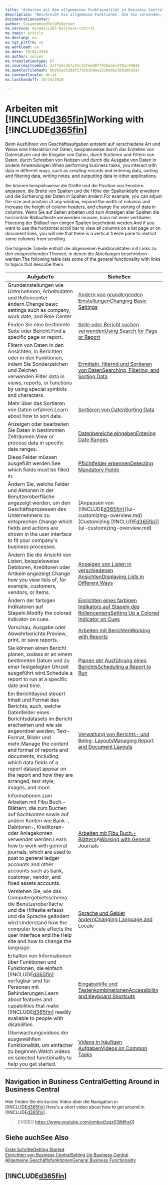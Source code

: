 ```yaml
---
title: "Arbeiten mit dem allgemeinen Funktionalität in Business Central | Microsoft Docs"
description: "Beschreibt die allgemeine Funktionen, die Sie verwenden, um die Daten in Business Central für Aktivitäten, wie Eingabe von Werten, Sortieren von Daten und Ändern von Ansichten auszuführen."
documentationcenter: 
author: SusanneWindfeldPedersen
ms.service: dynamics365-business-central
ms.topic: article
ms.devlang: na
ms.tgt_pltfrm: na
ms.workload: na
ms.date: 10/01/2018
ms.author: solsen
ms.translationtype: HT
ms.sourcegitcommit: 2af7adc4bfa71c12fedd87f02bdabcd78ac49844
ms.openlocfilehash: bb055a2520af17d5b1b9aa2239ade210016bd2ac
ms.contentlocale: de-at
ms.lasthandoff: 10/15/2018

---
```

# <a name="working-with-included365finincludesd365finmdmd"></a><span data-ttu-id="767c5-103">Arbeiten mit [!INCLUDE[d365fin](includes/d365fin_md.md)]</span><span class="sxs-lookup"><span data-stu-id="767c5-103">Working with [!INCLUDE[d365fin](includes/d365fin_md.md)]</span></span>
<span data-ttu-id="767c5-104">Beim Ausführen von Geschäftsaufgaben entsteht auf verschiedene Art und Weise eine Interaktion mit Daten, beispielsweise durch das Erstellen von Datensätzen und die Eingabe von Daten, durch Sortieren und Filtern von Daten, durch Schreiben von Notizen und durch die Ausgabe von Daten in andere Anwendungen.</span><span class="sxs-lookup"><span data-stu-id="767c5-104">When performing business tasks, you interact with data in different ways, such as creating records and entering data, sorting and filtering data, writing notes, and outputting data to other applications.</span></span>

<span data-ttu-id="767c5-105">Sie können beispielsweise die Größe und die Position von Fenstern anpassen, die Breite von Spalten und die Höhe der Spaltenköpfe erweitern und die Sortierung der Daten in Spalten ändern.</span><span class="sxs-lookup"><span data-stu-id="767c5-105">For example, you can adjust the size and position of any window, expand the width of columns and increase the height of column headers, and change the sorting of data in columns.</span></span> <span data-ttu-id="767c5-106">Wenn Sie auf Seiten arbeiten und zum Anzeigen aller Spalten die horizontale Bildlaufleiste verwenden müssen, kann mit einer vertikalen Fixierung der Bildlauf von einigen Spalten beschränkt werden.</span><span class="sxs-lookup"><span data-stu-id="767c5-106">And if you want to use the horizontal scroll bar to view all columns on a list page or on document lines, you will see that there is a vertical freeze pane to restrict some columns from scrolling.</span></span>

<span data-ttu-id="767c5-107">Die folgende Tabelle enthält die allgemeinen Funktionalitäten mit Links zu den entsprechenden Themen, in denen die Abteilungen beschrieben werden.</span><span class="sxs-lookup"><span data-stu-id="767c5-107">The following table lists some of the general functionality with links to topics that describe them.</span></span>

| <span data-ttu-id="767c5-108">Aufgabe</span><span class="sxs-lookup"><span data-stu-id="767c5-108">To</span></span> | <span data-ttu-id="767c5-109">Siehe</span><span class="sxs-lookup"><span data-stu-id="767c5-109">See</span></span> |
| --- | --- |
| <span data-ttu-id="767c5-110">Grundeinstellungen wie Unternehmen, Arbeitsdaten und Rollencenter ändern.</span><span class="sxs-lookup"><span data-stu-id="767c5-110">Change basic settings such as company, work date, and Role Center.</span></span> |[<span data-ttu-id="767c5-111">Ändern von grundlegenden Einstellungen</span><span class="sxs-lookup"><span data-stu-id="767c5-111">Changing Basic Settings</span></span>](ui-change-basic-settings.md) |
| <span data-ttu-id="767c5-112">Finden Sie eine bestimmte Seite oder Bericht.</span><span class="sxs-lookup"><span data-stu-id="767c5-112">Find a specific page or report.</span></span> |[<span data-ttu-id="767c5-113">Seite oder Bericht suchen verwenden</span><span class="sxs-lookup"><span data-stu-id="767c5-113">Using Search for Page or Report</span></span>](ui-search.md) |
| <span data-ttu-id="767c5-114">Filtern von Daten in den Ansichten, in Berichten oder in den Funktionen, indem Sie Sonderzeichen und Zeichen verwenden.</span><span class="sxs-lookup"><span data-stu-id="767c5-114">Filter data in views, reports, or functions by using special symbols and characters.</span></span> |[<span data-ttu-id="767c5-115">Ermitteln, filternd und Sortieren von Daten</span><span class="sxs-lookup"><span data-stu-id="767c5-115">Searching, Filtering, and Sorting Data</span></span>](ui-enter-criteria-filters.md) |
| <span data-ttu-id="767c5-116">Mehr über das Sortieren von Daten erfahren.</span><span class="sxs-lookup"><span data-stu-id="767c5-116">Learn about how to sort data.</span></span> |[<span data-ttu-id="767c5-117">Sortieren von Daten</span><span class="sxs-lookup"><span data-stu-id="767c5-117">Sorting Data</span></span>](ui-sorting.md) |
| <span data-ttu-id="767c5-118">Anzeigen oder bearbeiten Sie Daten in bestimmten Zeiträumen.</span><span class="sxs-lookup"><span data-stu-id="767c5-118">View or process data in specific date ranges.</span></span> |[<span data-ttu-id="767c5-119">Datenbereiche eingeben</span><span class="sxs-lookup"><span data-stu-id="767c5-119">Entering Date Ranges</span></span>](ui-enter-date-ranges.md) |
| <span data-ttu-id="767c5-120">Diese Felder müssen ausgefüllt werden.</span><span class="sxs-lookup"><span data-stu-id="767c5-120">See which fields must be filled in.</span></span> |[<span data-ttu-id="767c5-121">Pflichtfelder erkennen</span><span class="sxs-lookup"><span data-stu-id="767c5-121">Detecting Mandatory Fields</span></span>](ui-mandatory-fields.md) |
| <span data-ttu-id="767c5-122">Ändern Sie, welche Felder und Aktionen in der Benutzeroberfläche angezeigt werden, um den Geschäftsprozessen des Unternehmens zu entsprechen.</span><span class="sxs-lookup"><span data-stu-id="767c5-122">Change which fields and actions are shown in the user interface to fit your company's business processes.</span></span> |<span data-ttu-id="767c5-123">[Anpassen von [!INCLUDE[d365fin](includes/d365fin_md.md)]](ui-customizing-overview.md)</span><span class="sxs-lookup"><span data-stu-id="767c5-123">[Customizing [!INCLUDE[d365fin](includes/d365fin_md.md)]](ui-customizing-overview.md)</span></span> |
| <span data-ttu-id="767c5-124">Ändern Sie die Ansicht von Listen, beispielsweise Debitoren, Kreditoren oder Artikeln angezeigt.</span><span class="sxs-lookup"><span data-stu-id="767c5-124">Change how you view lists of, for example, customers, vendors, or items.</span></span> |[<span data-ttu-id="767c5-125">Anzeigen von Listen in verschiedenen Ansichten</span><span class="sxs-lookup"><span data-stu-id="767c5-125">Displaying Lists in Different Ways</span></span>](across-display-lists-different-views.md) |
| <span data-ttu-id="767c5-126">Ändern der farbigen Indikatoren auf Stapeln.</span><span class="sxs-lookup"><span data-stu-id="767c5-126">Modify the colored indicator on cues.</span></span> |[<span data-ttu-id="767c5-127">Einrichten eines farbigen Indikators auf Stapeln des Rollencenters</span><span class="sxs-lookup"><span data-stu-id="767c5-127">Setting Up a Colored Indicator on Cues</span></span>](ui-how-setup-colored-indicator-cues.md) |
|<span data-ttu-id="767c5-128">Vorschau, Ausgabe oder Abwehrberichte.</span><span class="sxs-lookup"><span data-stu-id="767c5-128">Preview, print, or save reports.</span></span>|[<span data-ttu-id="767c5-129">Arbeiten mit Berichten</span><span class="sxs-lookup"><span data-stu-id="767c5-129">Working with Reports</span></span>](ui-work-report.md)|
| <span data-ttu-id="767c5-130">Sie können einen Bericht planen, sodass er an einem bestimmten Datum und zu einer festgelegten Uhrzeit ausgeführt wird.</span><span class="sxs-lookup"><span data-stu-id="767c5-130">Schedule a report to run at a specific date and time.</span></span> |[<span data-ttu-id="767c5-131">Planen der Ausführung eines Berichts</span><span class="sxs-lookup"><span data-stu-id="767c5-131">Scheduling a Report to Run</span></span>](ui-work-report.md#ScheduleReport) |
| <span data-ttu-id="767c5-132">Ein Berichtlayout steuert Inhalt und Format des Berichts, auch, welche Datenfelder eines Berichtsdatasets im Bericht erscheinen und wie sie angeordnet werden, Text-Format, Bilder und mehr.</span><span class="sxs-lookup"><span data-stu-id="767c5-132">Manage the content and format of reports and documents, including which data fields of a report dataset appear on the report and how they are arranged, text style, images, and more.</span></span>|[<span data-ttu-id="767c5-133">Verwaltung von Berichts- und Beleg-Layouts</span><span class="sxs-lookup"><span data-stu-id="767c5-133">Managing Report and Document Layouts</span></span>](ui-manage-report-layouts.md) |
| <span data-ttu-id="767c5-134">Informationen zum Arbeiten mit Fibu Buch.-Blättern, die zum Buchen auf Sachkonten sowie auf andere Konten wie Bank-, Debitoren-, Kreditoren- oder Anlagekonten verwendet werden.</span><span class="sxs-lookup"><span data-stu-id="767c5-134">Learn how to work with general journals, which are used to post to general ledger accounts and other accounts such as bank, customer, vendor, and fixed assets accounts.</span></span> |<span data-ttu-id="767c5-135">[Arbeiten mit Fibu Buch.-Blättern](ui-work-general-journals.md)A</span><span class="sxs-lookup"><span data-stu-id="767c5-135">[Working with General Journals](ui-work-general-journals.md)</span></span> |
|<span data-ttu-id="767c5-136">Verstehen Sie, wie das Computergebietsschema die Benutzeroberfläche und die Hilfesite erfasst und die Sprache geändert wird.</span><span class="sxs-lookup"><span data-stu-id="767c5-136">Understand how the computer locale affects the user interface and the Help site and how to change the language.</span></span>|[<span data-ttu-id="767c5-137">Sprache und Gebiet ändern</span><span class="sxs-lookup"><span data-stu-id="767c5-137">Changing Language and Locale</span></span>](about-locale-language.md)|
|<span data-ttu-id="767c5-138">Erhalten von Informationen über Funktionen und Funktionen, die einfach [!INCLUDE[d365fin](includes/d365fin_md.md)] verfügbar sind für  Personen mit Behinderungen.</span><span class="sxs-lookup"><span data-stu-id="767c5-138">Learn about features and capabilities that make [!INCLUDE[d365fin](includes/d365fin_md.md)] readily available to people with disabilities.</span></span>|[<span data-ttu-id="767c5-139">Eingabehilfe und Tastenkombinationen</span><span class="sxs-lookup"><span data-stu-id="767c5-139">Accessibility and Keyboard Shortcuts</span></span>](ui-accessibility.md)|
|<span data-ttu-id="767c5-140">Überwachungsvideos der ausgewählten Funktionalität, um einfacher zu beginnen.</span><span class="sxs-lookup"><span data-stu-id="767c5-140">Watch videos on selected functionality to help you get started.</span></span>|[<span data-ttu-id="767c5-141">Videos in häufigen Aufgaben</span><span class="sxs-lookup"><span data-stu-id="767c5-141">Videos on Common Tasks</span></span>](across-videos.md)|  

## <a name="getting-around-in-business-central"></a><span data-ttu-id="767c5-142">Navigation in Business Central</span><span class="sxs-lookup"><span data-stu-id="767c5-142">Getting Around in Business Central</span></span>
<span data-ttu-id="767c5-143">Hier finden Sie ein kurzes Video über die Navigation in [!INCLUDE[d365fin](includes/d365fin_md.md)].</span><span class="sxs-lookup"><span data-stu-id="767c5-143">Here's a short video about how to get around in [!INCLUDE[d365fin](includes/d365fin_md.md)].</span></span>

> [!VIDEO https://www.youtube.com/embed/zqz03iMihx0]

## <a name="see-also"></a><span data-ttu-id="767c5-144">Siehe auch</span><span class="sxs-lookup"><span data-stu-id="767c5-144">See Also</span></span>
[<span data-ttu-id="767c5-145">Erste Schritte</span><span class="sxs-lookup"><span data-stu-id="767c5-145">Getting Started</span></span>](product-get-started.md)  
[<span data-ttu-id="767c5-146">Einrichten von Business Central</span><span class="sxs-lookup"><span data-stu-id="767c5-146">Setting Up Business Central</span></span>](setup.md)  
[<span data-ttu-id="767c5-147">Allgemeine Geschäftsfunktionen</span><span class="sxs-lookup"><span data-stu-id="767c5-147">General Business Functionality</span></span>](ui-across-business-areas.md)  

## [!INCLUDE[d365fin](includes/free_trial_md.md)]  

